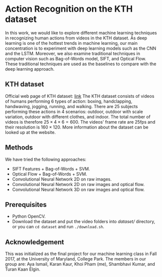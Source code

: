 # Action Recognition on the KTH dataset

In this work, we would like to explore different machine learning techniques in recognizing human actions from videos in the KTH dataset. As deep learning is one of the hottest trends in machine learning, our main concentration is to experiment with deep learning models such as the CNN and the LSTM. Moreover, we also examine traditional techniques in computer vision such as Bag-of-Words model, SIFT, and Optical Flow. These traditional techniques are used as the baselines to compare with the deep learning approach.

## KTH dataset
Official web page of KTH dataset: [link](http://www.nada.kth.se/cvap/actions)
The KTH dataset consists of videos of humans performing 6 types of action: boxing, handclapping, handwaving, jogging, running, and walking. There are 25 subjects performing these actions in 4 scenarios: outdoor, outdoor with scale variation, outdoor with different clothes, and indoor. The total number of videos is therefore $25 \times 4 \times 6 = 600$. The videos' frame rate are 25fps and their resolution is $160 \times 120$. More information about the dataset can be looked up at the website.

## Methods
We have tried the following approaches:
* SIFT Features + Bag-of-Words + SVM.
* Optical Flow + Bag-of-Words + SVM.
* Convolutional Neural Network 2D on raw images.
* Convolutional Neural Network 2D on raw images and optical flow.
* Convolutional Neural Network 3D on raw images and optical flow.

## Prerequisites
* Python OpenCV.
* Download the dataset and put the video folders into *dataset/* directory, or you can `cd dataset` and run `./download.sh`.

## Acknowledgement
This was initialized as the final project for our machine learning class in Fall 2017, at the University of Maryland, College Park. The members in our group are: Aya Ismail, Karan Kaur, Khoi Pham (me), Shambhavi Kumar, and Turan Kaan Elgin.
